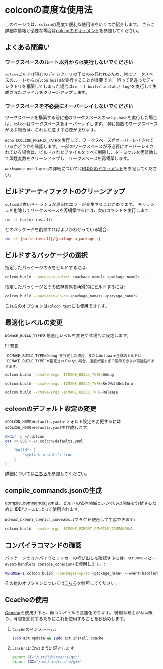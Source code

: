 # colconの高度な使用法

このページでは、`colcon`の高度で便利な使用法をいくつか紹介します。
さらに詳細な情報が必要な場合は[colconのドキュメント](https://colcon.readthedocs.io/)を参照してください。

## よくある間違い

### ワークスペースのルート以外からは実行しないでください

`colcon`ビルドは現在のディレクトリの下にのみ行われるため、常にワークスペースのルートから`colcon build`を実行することが重要です。
誤って間違ったディレクトリを構築してしまった場合は`rm -rf build/ install/ log/`を実行して生成されたファイルをクリーンアップします。

### ワークスペースを不必要にオーバーレイしないでください

ワークスペースを構築する前に他のワークスペースの`setup.bash`を実行した場合は、`colcon`はワークスペースをオーバーレイします。
特に複数のワークスペースがある場合は、これに注意する必要があります。

`echo $COLCON_PREFIX_PATH`を実行して、ワークスペースがオーバーレイされているかどうかを確認します。
一部のワークスペースが不必要にオーバーレイされている場合は、ビルドされたファイルをすべて削除し、ターミナルを再起動して環境変数をクリーンアップし、ワークスペースを再構築します。

`workspace overlaying`の詳細については[ROS2のドキュメント](https://docs.ros.org/en/rolling/Tutorials/Workspace/Creating-A-Workspace.html#source-the-overlay)を参照してください。

## ビルドアーティファクトのクリーンアップ

`colcon`は古いキャッシュが原因でエラーが発生することがあります。
キャッシュを削除してワークスペースを再構築するには、次のコマンドを実行します:

```bash
rm -rf build/ install/
```

どのパッケージを削除すればよいかわかっている場合:

```bash
rm -rf {build,install}/{package_a,package_b}
```

## ビルドするパッケージの選択

指定したパッケージのみをビルドするには:

```bash
colcon build --packages-select <package_name1> <package_name2> ...
```

指定したパッケージとその依存関係を再帰的にビルドするには:

```bash
colcon build --packages-up-to <package_name1> <package_name2> ...
```

これらのオプションは`colcon test`にも使用できます。

## 最適化レベルの変更

`DCMAKE_BUILD_TYPE`を最適化レベルを変更する場合に設定します。

!!! 警告

    `DCMAKE_BUILD_TYPE=Debug`を指定した場合、またはAutoware全体のビルドに`DCMAKE_BUILD_TYPE`が指定されていない場合、速度が遅すぎて使用できない可能性があります。

```bash
colcon build --cmake-args -DCMAKE_BUILD_TYPE=Debug
```

```bash
colcon build --cmake-args -DCMAKE_BUILD_TYPE=RelWithDebInfo
```

```bash
colcon build --cmake-args -DCMAKE_BUILD_TYPE=Release
```

## colconのデフォルト設定の変更

`$COLCON_HOME/defaults.yaml`デフォルト設定を変更するには`$COLCON_HOME/defaults.yaml`を作成します。

```bash
mkdir -p ~/.colcon
cat << EOS > ~/.colcon/defaults.yaml
{
    "build": {
        "symlink-install": true
    }
}
```

詳細については[こちら](https://colcon.readthedocs.io/en/released/user/configuration.html#defaults-yaml)を参照してください。

## compile_commands.jsonの生成

[compile_commands.json](https://colcon.readthedocs.io/en/released/user/how-to.html#cmake-packages-generating-compile-commands-json)は、ビルドの依存関係とシンボルの関係を分析するために IDE/ツールによって使用されます。

`DCMAKE_EXPORT_COMPILE_COMMANDS=1`フラグを使用して生成できます:

```bash
colcon build --cmake-args -DCMAKE_EXPORT_COMPILE_COMMANDS=1
```

## コンパイラコマンドの確認

パッケージのコンパイラとリンカーの呼び出しを確認するには、`VERBOSE=1`と`--event-handlers console_cohesion+`を使用します。:

```bash
VERBOSE=1 colcon build --packages-up-to <package_name> --event-handlers console_cohesion+
```

その他のオプションについては[こちら](https://colcon.readthedocs.io/en/released/reference/event-handler-arguments.html)を参照してください。

## Ccacheの使用

[Ccache](https://ccache.dev/)を使用すると、再コンパイルを高速化できます。
特別な理由がない限り、時間を節約するためにこれを使用することをお勧めします。

1. `Ccache`のインストール:

   ```bash
   sudo apt update && sudo apt install ccache
   ```

2. `.bashrc`に次のように記述します:

   ```bash
   export CC="/usr/lib/ccache/gcc"
   export CXX="/usr/lib/ccache/g++"
   ```
